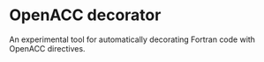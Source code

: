 # OpenACC decorator

An experimental tool for automatically decorating Fortran code with OpenACC directives.
